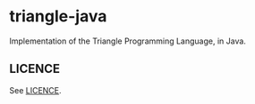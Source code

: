 # triangle-java

Implementation of the Triangle Programming Language, in Java.

## LICENCE

See [LICENCE](LICENSE.md).